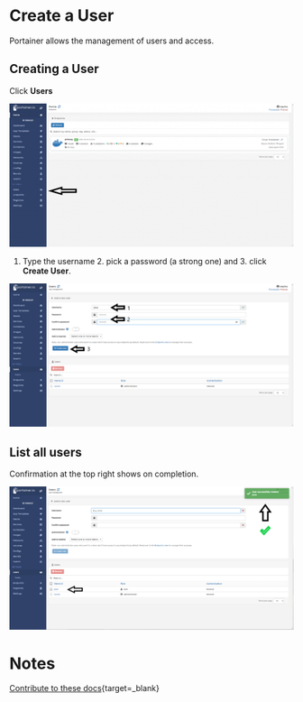 # Create a User

Portainer allows the management of users and access.

## Creating a User

Click <b>Users</b>

![users](assets/user_1.webp)

1. Type the username 2. pick a password (a strong one) and 3. click <b>Create User</b>.

![users](assets/user_2.png)

## List all users

Confirmation at the top right shows on completion.

![users](assets/user_3.png)

# Notes

[Contribute to these docs](https://github.com/portainer/portainer-docs/blob/master/contributing.md){target=_blank}
